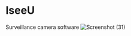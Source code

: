 # IseeU
Surveillance camera software
![Screenshot (31)](https://user-images.githubusercontent.com/67729042/87854371-22a36180-c92f-11ea-9008-e297a76bbe8b.png)

